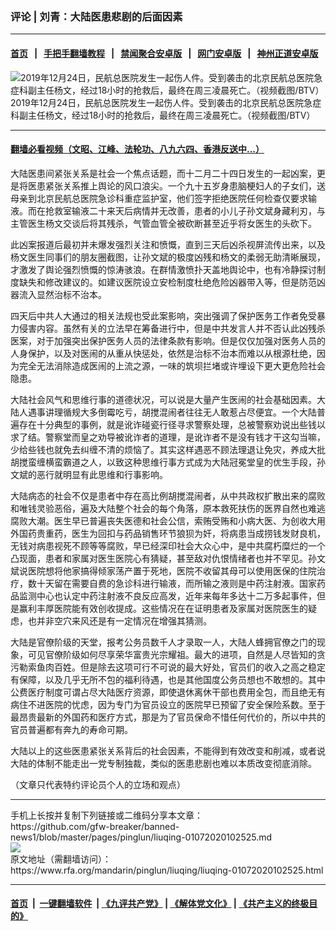 ### 评论 | 刘青：大陆医患悲剧的后面因素
------------------------

#### [首页](https://github.com/gfw-breaker/banned-news1/blob/master/README.md) &nbsp;&nbsp;|&nbsp;&nbsp; [手把手翻墙教程](https://github.com/gfw-breaker/guides/wiki) &nbsp;&nbsp;|&nbsp;&nbsp; [禁闻聚合安卓版](https://github.com/gfw-breaker/bn-android) &nbsp;&nbsp;|&nbsp;&nbsp; [网门安卓版](https://github.com/oGate2/oGate) &nbsp;&nbsp;|&nbsp;&nbsp; [神州正道安卓版](https://github.com/SzzdOgate/update) 



<div id="headerimg">
 <img alt="
2019年12月24日，民航总医院发生一起伤人件。受到袭击的北京民航总医院急症科副主任杨文，经过18小时的抢救后，最终在周三凌晨死亡。（视频截图/BTV）" src="https://www.rfa.org/mandarin/pinglun/liuqing/liuqing-01072020102525.html/gf1p.jpg/@@images/e92d3415-0d67-4e2f-8aee-11b27a37b388.jpeg" title="
2019年12月24日，民航总医院发生一起伤人件。受到袭击的北京民航总医院急症科副主任杨文，经过18小时的抢救后，最终在周三凌晨死亡。（视频截图/BTV）"/>
 <div id="headerimgcontents">
  <div id="headerimgcaption">
   <span>
    2019年12月24日，民航总医院发生一起伤人件。受到袭击的北京民航总医院急症科副主任杨文，经过18小时的抢救后，最终在周三凌晨死亡。（视频截图/BTV）
   </span>
   <!-- zoomattribute -->
  </div>
  <!-- headerimgcaption -->
 </div>
 <!-- headerimagecontents -->
</div>

<hr/>


#### [翻墙必看视频（文昭、江峰、法轮功、八九六四、香港反送中...）](http://167.172.214.107/home.html)

<div id="storytext">
 <div>
  <div class="slot_header">
  </div>
 </div>
 <p>
  大陆医患间紧张关系是社会一个焦点话题，而十二月二十四日发生的一起凶案，更是将医患紧张关系推上舆论的风口浪尖。一个九十五岁身患脑梗妇人的子女们，送母亲到北京民航总医院急诊科重症监护室，他们签字拒绝医院任何检查仅要求输液。而在抢救室输液二十来天后病情并无改善，患者的小儿子孙文斌身藏利刃，与主管医生杨文交谈后将其残杀，气管血管全被砍断甚至近乎将女医生的头砍下。
 </p>
 <p>
  此凶案报道后最初并未爆发强烈关注和愤慨，直到三天后凶杀视屏流传出来，以及杨文医生同事们的朋友圈截图，让孙文斌的极度凶残和杨文的柔弱无助清晰展现，才激发了舆论强烈愤慨的惊涛骇浪。在群情激愤扑天盖地舆论中，也有冷静探讨制度缺失和修改建议的。如建议医院设立安检制度杜绝危险凶器带入等，但是防范凶器流入显然治标不治本。
 </p>
 <p>
  四天后中共人大通过的相关法规也受此案影响，突出强调了保护医务工作者免受暴力侵害内容。虽然有关的立法早在筹备进行中，但是中共发言人并不否认此凶残杀医案，对于加强突出保护医务人员的法律条款有影响。但是仅仅加强对医务人员的人身保护，以及对医闹的从重从快惩处，依然是治标不治本而难以从根源杜绝，因为完全无法消除造成医闹的上流之源，一味的筑坝拦堵或许埋设下更大更危险社会隐患。
 </p>
 <p>
  大陆社会风气和思维行事的道德状况，可以说是大量产生医闹的社会基础因素。大陆人遇事讲理循规大多倒霉吃亏，胡搅混闹者往往无人敢惹占尽便宜。一个大陆普遍存在十分典型的事例，就是讹诈碰瓷行径寻求警察处理，总被警察劝说出些钱以求了结。警察堂而皇之劝导被讹诈者的道理，是讹诈者不是没有钱才干这勾当嘛，少给些钱也就免去纠缠不清的烦恼了。其实这样遇恶不顾法理退让免灾，养成大批胡搅蛮缠横蛮霸道之人，以致这种思维行事方式成为大陆冠冕堂皇的优生手段，孙文斌的恶行就明显有此思维和行事影响。
 </p>
 <p>
  大陆病态的社会不仅是患者中存在高比例胡搅混闹者，从中共政权扩散出来的腐败和唯钱灵验恶俗，遍及大陆整个社会的每个角落，原本救死扶伤的医界自然也难逃腐败大潮。医生早已普遍丧失医德和社会公信，索贿受贿和小病大医、为创收大用外国药贵重药，医生为回扣与药品销售环节狼狈为奸，将病患当成捞钱发财良机，无钱对病患视死不顾等等腐败，早已经深印社会大众心中，是中共腐朽糜烂的一个凸现面，患者和家属对医生医院心有猜疑，甚至敌对仇恨情绪者也并不罕见。孙文斌说医院想将他家搞得倾家荡产置于死地，医院不收留其母可以使用医保的住院治疗，数十天留在需要自费的急诊科进行输液，而所输之液则是中药注射液。国家药品监测中心也认定中药注射液不良反应高发，近年来每年多达十二万多起事件，但是赢利丰厚医院能有效创收提成。这些情况在在证明患者及家属对医院医生的疑虑，也并非空穴来风还是有一定情况在增强其猜测。
 </p>
 <p>
  大陆是官僚阶级的天堂，报考公务员数千人才录取一人，大陆人蜂拥官僚之门的现象，可见官僚阶级如何尽享荣华富贵光宗耀祖。最大的进项，自然是人尽皆知的贪污勒索鱼肉百姓。但是除去这项可行不可说的最大好处，官员们的收入之高之稳定有保障，以及几乎无所不包的福利待遇，也是其他国度公务员想也不敢想的。其中公费医疗制度可谓占尽大陆医疗资源，即使退休离休干部也费用全包，而且绝无有病住不进医院的忧虑，因为专门为官员设立的医院早已预留了安全保险系数。至于最昂贵最新的外国药和医疗方式，那是为了官员保命不惜任何代价的，所以中共的官员普遍都有奔九的寿命可期。
 </p>
 <p>
  大陆以上的这些医患紧张关系背后的社会因素，不能得到有效改变和削减，或者说大陆的体制不能走出一党专制独裁，类似的医患悲剧也难以本质改变彻底消除。
 </p>
 <p>
 </p>
 <p>
  （文章只代表特约评论员个人的立场和观点）
 </p>
</div>

<hr/>
手机上长按并复制下列链接或二维码分享本文章：<br/>
https://github.com/gfw-breaker/banned-news1/blob/master/pages/pinglun/liuqing-01072020102525.md <br/>
<a href='https://github.com/gfw-breaker/banned-news1/blob/master/pages/pinglun/liuqing-01072020102525.md'><img src='https://github.com/gfw-breaker/banned-news1/blob/master/pages/pinglun/liuqing-01072020102525.md.png'/></a> <br/>
原文地址（需翻墙访问）：https://www.rfa.org/mandarin/pinglun/liuqing/liuqing-01072020102525.html


------------------------
#### [首页](https://github.com/gfw-breaker/banned-news1/blob/master/README.md) &nbsp;|&nbsp; [一键翻墙软件](https://github.com/gfw-breaker/nogfw/blob/master/README.md) &nbsp;| [《九评共产党》](https://github.com/gfw-breaker/9ping.md/blob/master/README.md#九评之一评共产党是什么) | [《解体党文化》](https://github.com/gfw-breaker/jtdwh.md/blob/master/README.md) | [《共产主义的终极目的》](https://github.com/gfw-breaker/gczydzjmd.md/blob/master/README.md)


<img src='http://gfw-breaker.win/banned-news/pages/pinglun/liuqing-01072020102525.md' width='0px' height='0px'/>